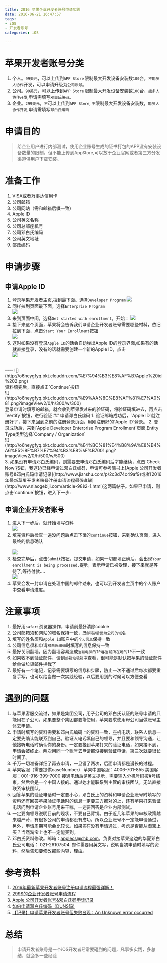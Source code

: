 ```yaml
---
title: 2016 苹果企业开发者账号申请实践
date: 2016-06-21 16:47:57
tags: 
- iOS
- 开发者账号 
categories: iOS

---
```

# 苹果开发者账号分类
1. 个人。`99美元`，可以上传到`APP Store`,限制最大开发设备安装数`100`台，`不能多人协作`开发，可以申请升级为`公司账号`。
2. 公司。`99美元`，可以上传到`APP Store`,限制最大开发设备安装数`100`台，`能多人协作开发`,申请需填写`邓白氏编码`。
3. 企业。`299美元`，`不`可以上传到`APP Store`, `不`限制最大开发设备安装数，`能多人协作开发`,申请需填写`邓白氏编码`<br/>

# 申请目的
> 给企业用户进行内部测试，使用企业账号生成的证书打包的APP没有安装设备数量的限制，但不能上传到AppStore,可以放于企业官网或者第三方分发渠道供用户下载安装。

# 准备工作
1. VISA或者万事达信用卡
2. 公司邮箱
3. 公司网站（需和邮箱后缀一致）
4. Apple ID
5. 公司英文名称
6. 公司总部座机号
7. 公司邓白氏编码
8. 公司英文地址
9. 邮政编码

# 申请步骤
## 申请Apple ID
 1. 登录[苹果开发者主页](https://developer.apple.com),拉到最下面。选择`Developer Program`
 ![](http://o6heygfyq.bkt.clouddn.com/%E8%8B%B9%E6%9E%9C%E5%BC%80%E5%8F%91%E8%80%85%E4%B8%BB%E9%A1%B5.png?imageView2/0/h/200) 
 2. 同样拉到页面最下面，选择`Enterprise Program`<br/>
 ![](http://o6heygfyq.bkt.clouddn.com/%E9%80%89%E6%8B%A9Enterprise%20Program.png?imageView2/0/h/200/w/600)
 3. 来到页面中间，选择`Get started with enrollment`，开始：
 ![](http://o6heygfyq.bkt.clouddn.com/getStart.png?imageView2/0/h/200/w/600) 
 4. 接下来这个页面，苹果将会告诉我们申请企业开发者账号需要哪些材料，依旧拉到下面，点击`Start Your Enrollment`按钮<br/>
 ![](http://o6heygfyq.bkt.clouddn.com/start2.png?imageView2/0/h/600/w/600) 
 5. 这时如果没有登录`Apple ID`的话会自动弹出Apple ID的登录界面,如果有的话就直接登录，没有的话就需要创建一个新的Apple ID，点击<br/>
 ![](http://o6heygfyq.bkt.clouddn.com/%E7%94%B3%E8%AF%B7apple%20id.png?imageView2/0/h/200/w/300)
 <br/>
 ----
 ![](http://o6heygfyq.bkt.clouddn.com/%E7%94%B3%E8%AF%B7Apple%20id%202.png)<br/>
 资料填完后，直接点击`Continue`按钮<br/>
 ![](http://o6heygfyq.bkt.clouddn.com/%E9%AA%8C%E8%AF%81%E7%A0%81.png?imageView2/0/h/300/w/300)<br/>
登录申请时填写的邮箱，就会收到苹果发过来的验证码，将验证码填进去，再点击`Vertify`按钮，进行验证
## 申请邓白氏编码
 1. 验证邮箱成功后，`Apple ID`就注册好了，接下来回到之前的注册登录页面，用刚注册好的`Apple ID`登录。
 2. 登录成功后，来到`Apple Developer Enterprise Program Enrollment`页面,Entity Type类型选择`Company / Organization`<br/>
 ![](http://o6heygfyq.bkt.clouddn.com/%E4%BC%81%E4%B8%9A%E8%B4%A6%E5%8F%B7%E7%94%B3%E8%AF%B7001.png?imageView2/0/h/500/w/500)<br/>
 3. 如果没有申请邓白氏编码，则需要去申请邓白氏编码后才能继续，点击`Check Now`按钮，我这边已经申请过邓白氏编码，申请可参考简书上[Apple 公司开发者账号&邓白氏码申请记录](http://www.jianshu.com/p/2c3d74c49af9)或者[2016年最新苹果开发者账号注册申请流程最强详解](http://www.niaogebiji.com/article-9882-1.html)这两篇帖子。如果已申请，则点击`continue`按钮，进入下一步:<br/>
 
## 申请企业开发者账号
 1. 进入下一步后，就开始填写资料<br/>
 ![](http://o6heygfyq.bkt.clouddn.com/%E4%BC%81%E4%B8%9A%E8%B4%A6%E6%88%B7%E7%94%B3%E8%AF%B7002.png)<br/>
 2. 填完资料后检查一遍没问题后点击下面的`continue`按钮，来到确认页面，进入最终的信息确认<br/><br/>
 ![](http://o6heygfyq.bkt.clouddn.com/%E4%BC%81%E4%B8%9A%E8%B4%A6%E6%88%B7%E7%94%B3%E8%AF%B7003.png?imageView2/0/w/700)<br/>
 3. 检查完毕后，点击`Submit`按钮，提交申请，如果一切都填正确后，会出现`Your enrollment is being processed.`提示，表示申请已被受理，接下来就是等待了,等待付款....<br/>
 ![](http://o6heygfyq.bkt.clouddn.com/%E4%BC%81%E4%B8%9A%E8%B4%A6%E6%88%B7%E7%94%B3%E8%AF%B7004.png?imageView2/0/h/300/w/600)<br/>
 4. 苹果会发一封申请在处理中国的邮件过来，也可以到开发者主页中的个人账户中查看申请进度。
 
# 注意事项
1. 最好用`safari`浏览器操作，申请前最好清除cookie
2. 公司邮箱须和网站的域名保持一致，既`邮箱@后面为公司的域名`
3. 填写的姓名须和`Apple id`账户中的`个人信息`保持一致
4. 公司信息须和申请`邓白氏编码`时填写的信息保持一致
5. 最好关闭翻墙，因为翻墙容易造成`当前电脑的IP`与`当前所在地的IP`不一致
6. 如果收不到验证邮件，请到`邮箱垃圾箱`中查看，很可能是默认把苹果的验证邮件给单做垃圾邮件拦截了
7. 最好有一个笔记，记录需要填写的信息和步骤，防止一次不通过后每次都要重复手写，也可以给当做一次实践经验，以后要用到的时候可以方便查看

# 遇到的问题
1. 与苹果客服交流过，如果是集团公司，用子公司的邓白氏认证的账号申请的只能用在子公司，如果要整个集团都要能使用，苹果要求使用母公司当做账号主体去申请。
2. 申请时填写的资料需要和邓白氏编码上的资料一致，座机电话，联系人信息一定要先确认能联系到自己。验证人电话填自己的领导，并且要和领导沟通，让他接听电话时确认你的身份。一定要接到苹果打来的验证电话，如果接不到，申请会被终止。两次用同一个账号去申请都没接到验证电话，第三次就要很长时间了。
3. 千万一切准备详细了再去申请，一旦错了两次，后面申请都是漫长的过程。
4. 苹果客服（需要提供caseNumber）
	苹果中国客服：4006-701-855
	美国客服：001-916-399-7000 
	接通电话后是英文提示，需要输入分机号码按#号结束。然后会是一个中国人接的。通过她才能联系到主管的审核团队，无法直接联系审核团队。
5. 回答苹果的验证电话时一定要小心，邓白氏上的资料和申请企业账号时填写的资料还有回答苹果验证电话时的信息一定要三方都对的上，还有苹果打来验证电话问到申请企业账号用来干嘛，一定要回答是企业内部测试。
6. 一定要向领导说明目前的现状，不要自己背锅。由于近几年苹果的审核政策越来越严苛，有很多公司的申请都没有成功，所以企业账号不一定能申请通过，另外，申请周期可能会比较长。如果实在没有申请通过，考虑是否能从淘宝上买？当然淘宝上也不一定能买到。
7. 邓白氏资料修改。邮箱：applecs@dnb.com，负责对接苹果这边的华夏邓白氏公司电话： 021-26107504.
邮件需要用英文写，说明当初申请时填写的资料，然后告知要修改那些内容，理由。

# 参考资料
1. [2016年最新苹果开发者账号注册申请流程最强详解！](http://www.niaogebiji.com/article-9882-1.html)
2. [299$的企业开发者账号申请流程](http://www.jianshu.com/p/5975bf3d13be)
3. [Apple 公司开发者账号&邓白氏码申请记录](http://www.jianshu.com/p/2c3d74c49af9)
4. [如何申请邓白氏编码（DUNS码)](http://weibo.com/ttarticle/p/show?id=2309403992134360367825)
5. [【记录】申请苹果开发者账号但失败出现：An Unknown error occurred](http://www.crifan.com/apply_apple_developer_programs_but_an_unknown_error_occurred/)

# 总结
>申请开发者账号是一个iOS开发者经常要碰到的问题，凡事多实践，多总结，就会多一些经验